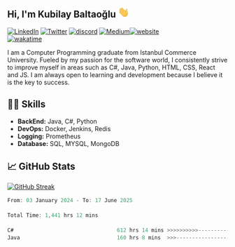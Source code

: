 <h2> Hi, I'm Kubilay Baltaoğlu <img src="https://raw.githubusercontent.com/ABSphreak/ABSphreak/master/gifs/Hi.gif" height="25px"></h2>

[![LinkedIn](https://img.shields.io/badge/LinkedIn-4682B4?style=for-the-badge&logo=linkedin&logoColor=white)](https://www.linkedin.com/in/kubilay-baltao%C4%9Flu-a16a40276/) [![Twitter](https://img.shields.io/badge/Twitter-1E90FF?style=for-the-badge&logo=twitter&logoColor=white)](https://twitter.com/PntherNN) [![discord](https://img.shields.io/badge/Discord-7289DA?style=for-the-badge&logo=discord&logoColor=white)](https://discordapp.com/users/418823231538200609) [![Medium](https://img.shields.io/badge/Medium-555555?style=for-the-badge&logo=medium&logoColor=white)](https://medium.com/@kubilaybaltaoglu)[![website](https://img.shields.io/badge/website-000000?style=for-the-badge&logo=About.me&logoColor=white)](https://pnternn.github.io/website/) <br>
[![wakatime](https://wakatime.com/badge/user/018cd354-516b-4075-b139-61022b14fded.svg)](https://wakatime.com/@018cd354-516b-4075-b139-61022b14fded)

I am a Computer Programming graduate from Istanbul Commerce University. Fueled by my passion for the software world, I consistently strive to improve myself in areas such as C#, Java, Python, HTML, CSS, React and JS. I am always open to learning and development because I believe it is the key to success.

## 👨‍💻 Skills

-  **BackEnd:**  Java, C#, Python
-  **DevOps:**  Docker, Jenkins, Redis
-  **Logging:**  Prometheus
-  **Database:** SQL, MYSQL, MongoDB

## 📈 GitHub Stats

[![GitHub Streak](https://streak-stats.demolab.com?user=PnterNN&theme=transparent&hide_border=true)]([https://git.io/streak-stats](https://pnternn.github.io/website/))

<!--START_SECTION:waka-->

```C#
From: 03 January 2024 - To: 17 June 2025

Total Time: 1,441 hrs 12 mins

C#                                 612 hrs 14 mins >>>>>>>>>>---------------   41.55 %
Java                               160 hrs 8 mins  >>>----------------------   10.87 %
```

<!--END_SECTION:waka-->
